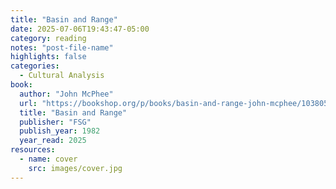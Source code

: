```yaml
---
title: "Basin and Range"
date: 2025-07-06T19:43:47-05:00
category: reading
notes: "post-file-name"
highlights: false
categories:
  - Cultural Analysis
book:
  author: "John McPhee"
  url: "https://bookshop.org/p/books/basin-and-range-john-mcphee/10380551?ean=9780374516901&next=t"
  title: "Basin and Range"
  publisher: "FSG"
  publish_year: 1982
  year_read: 2025
resources:
  - name: cover
    src: images/cover.jpg
---
```


